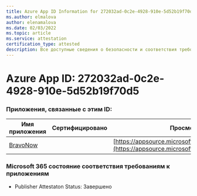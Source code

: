 ```yaml
---
title: Azure App ID Information for 272032ad-0c2e-4928-910e-5d52b19f70d5
ms.author: elmalova
author: elenamalova
ms.date: 02/03/2022
ms.topic: article
ms.service: attestation
certification_type: attested
description: Все доступные сведения о безопасности и соответствия требованиям для 272032ad-0c2e-4928-910e-5d52b19f70d5.
---
```

# <a name="azure-app-id-272032ad-0c2e-4928-910e-5d52b19f70d5"></a>Azure App ID: 272032ad-0c2e-4928-910e-5d52b19f70d5


### <a name="apps-associated-with-this-id"></a>Приложения, связанные с этим ID:
| **Имя приложения** | **Сертифицировано** | **Просмотр в AppSource** |
|--------------|---------------|-----------------------|
| [BravoNow](https://docs.microsoft.com/microsoft-365-app-certification/forward/WA200000157) |  | [https://appsource.microsoft.com/product/office/WA200000157](https://appsource.microsoft.com/product/office/WA200000157) |

### <a name="microsoft-365-app-compliance-status"></a>Microsoft 365 состояние соответствия требованиям к приложениям
- Publisher Attestaton Status: Завершено
